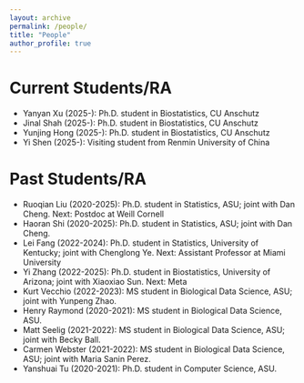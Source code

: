 ```yaml
---
layout: archive
permalink: /people/
title: "People"
author_profile: true
---
```


# Current Students/RA

* Yanyan Xu (2025-): Ph.D. student in Biostatistics, CU Anschutz
* Jinal Shah (2025-): Ph.D. student in Biostatistics, CU Anschutz
* Yunjing Hong (2025-): Ph.D. student in Biostatistics, CU Anschutz
* Yi Shen (2025-): Visiting student from Renmin University of China


# Past Students/RA

* Ruoqian Liu (2020-2025): Ph.D. student in Statistics, ASU; joint with Dan Cheng. Next: Postdoc at Weill Cornell
* Haoran Shi (2020-2025): Ph.D. student in Statistics, ASU; joint with Dan Cheng. 
* Lei Fang (2022-2024): Ph.D. student in Statistics, University of Kentucky; joint with Chenglong Ye. Next: Assistant Professor at Miami University
* Yi Zhang (2022-2025): Ph.D. student in Biostatistics, University of Arizona; joint with Xiaoxiao Sun. Next: Meta
* Kurt Vecchio (2022-2023): MS student in Biological Data Science, ASU; joint with Yunpeng Zhao. 
* Henry Raymond (2020-2021): MS student in Biological Data Science, ASU. 
* Matt Seelig (2021-2022): MS student in Biological Data Science, ASU; joint with Becky Ball. 
* Carmen Webster (2021-2022): MS student in Biological Data Science, ASU; joint with Maria Sanin Perez. 
* Yanshuai Tu (2020-2021): Ph.D. student in Computer Science, ASU. 
